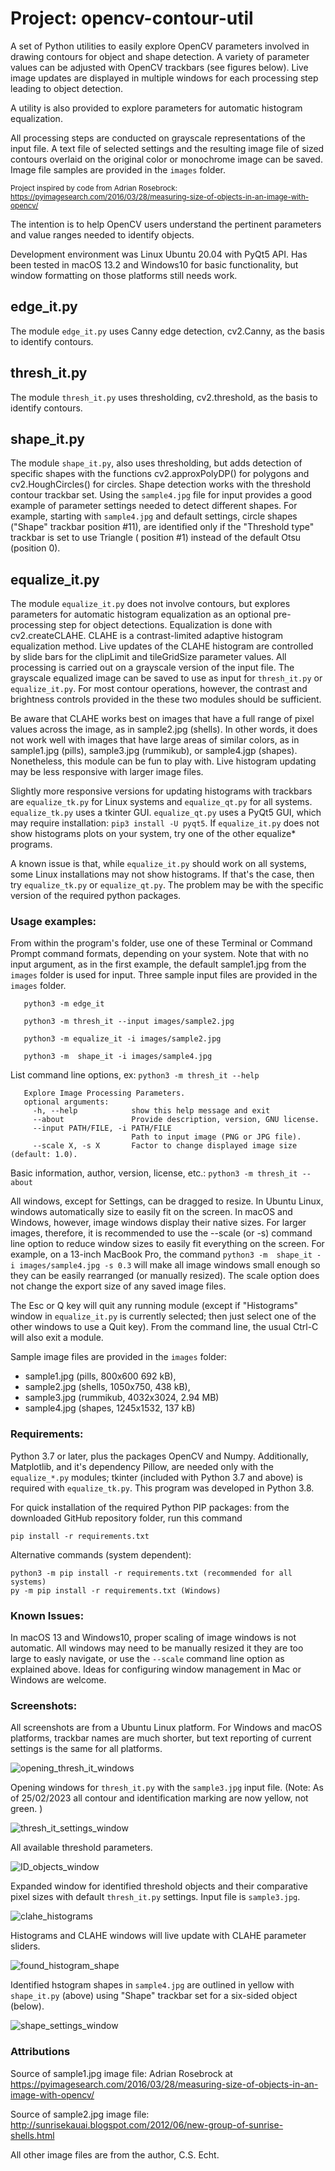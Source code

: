 # Project: opencv-contour-util
A set of Python utilities to easily explore OpenCV parameters involved in drawing contours for object and shape detection. A variety of parameter values can be adjusted with OpenCV trackbars (see figures below). Live image updates are displayed in multiple windows for each processing step leading to object detection.

A utility is also provided to explore parameters for automatic histogram equalization.

All processing steps are conducted on grayscale representations of the input file. A text file of selected settings and the resulting image file of sized contours overlaid on the original color or monochrome image can be saved. Image file samples are provided in the `images` folder.

<sub>Project inspired by code from Adrian Rosebrock:
https://pyimagesearch.com/2016/03/28/measuring-size-of-objects-in-an-image-with-opencv/
</sub>

The intention is to help OpenCV users understand the pertinent parameters and value ranges needed to identify objects.

Development environment was Linux Ubuntu 20.04 with PyQt5 API. Has been tested in macOS 13.2 and Windows10 for basic functionality, but window formatting on those platforms still needs work.

## edge_it.py
The module `edge_it.py` uses Canny edge detection, cv2.Canny, as the basis to identify contours.
## thresh_it.py
The module `thresh_it.py` uses thresholding, cv2.threshold, as the basis to identify contours.
## shape_it.py
The module `shape_it.py`, also uses thresholding, but adds detection of specific shapes with the functions cv2.approxPolyDP() for polygons and cv2.HoughCircles() for circles. Shape detection works with the threshold contour trackbar set. Using the `sample4.jpg` file for input provides a good example of parameter settings needed to detect different shapes. For example, starting with `sample4.jpg` and default settings, circle shapes ("Shape" trackbar position #11), are identified only if the "Threshold type" trackbar is set to use Triangle ( position #1) instead of the default Otsu (position 0).
## equalize_it.py
The module `equalize_it.py` does not involve contours, but explores parameters for automatic histogram equalization as an optional pre-processing step for object detections. Equalization is done with cv2.createCLAHE. CLAHE is a contrast-limited adaptive histogram equalization method. Live updates of the CLAHE histogram are controlled by slide bars for the clipLimit and tileGridSize parameter values. All processing is carried out on a grayscale version of the input file. The grayscale equalized image can be saved to use as input for `thresh_it.py` or `equalize_it.py`. For most contour operations, however, the contrast and brightness controls provided in the these two modules should be sufficient.

Be aware that CLAHE works best on images that have a full range of pixel values across the image, as in sample2.jpg (shells). In other words, it does not work well with images that have large areas of similar colors, as in sample1.jpg (pills), sample3.jpg (rummikub), or sample4.jgp (shapes). Nonetheless, this module can be fun to play with. Live histogram updating may be less responsive with larger image files.
 
Slightly more responsive versions for updating histograms with trackbars are `equalize_tk.py` for Linux systems and `equalize_qt.py` for all systems. `equalize_tk.py` uses a tkinter GUI. `equalize_qt.py` uses a PyQt5 GUI, which may require installation: `pip3 install -U pyqt5`. If `equalize_it.py` does not show histograms plots on your system, try one of the other equalize* programs. 

A known issue is that, while `equalize_it.py` should work on all systems, some Linux installations may not show histograms. If that's the case, then try `equalize_tk.py` or `equalize_qt.py`. The problem may be with the specific version of the required python packages.

### Usage examples:
From within the program's folder, use one of these Terminal or Command Prompt command formats, depending on your system. Note that with no input argument, as in the first example, the default sample1.jpg from the `images` folder is used for input. Three sample input files are provided in the `images` folder.

       python3 -m edge_it

       python3 -m thresh_it --input images/sample2.jpg

       python3 -m equalize_it -i images/sample2.jpg

       python3 -m  shape_it -i images/sample4.jpg

List command line options, ex: `python3 -m thresh_it --help`
       
       Explore Image Processing Parameters.
       optional arguments:
         -h, --help            show this help message and exit
         --about               Provide description, version, GNU license.
         --input PATH/FILE, -i PATH/FILE
                               Path to input image (PNG or JPG file).
         --scale X, -s X       Factor to change displayed image size (default: 1.0).

Basic information, author, version, license, etc.: `python3 -m thresh_it --about`

All windows, except for Settings, can be dragged to resize. In Ubuntu Linux, windows automatically size to easily fit on the screen. In macOS and Windows, however, image windows display their native sizes. For larger images, therefore, it is recommended to use the --scale (or -s) command line option to reduce window sizes to easily fit everything on the screen. For example, on a 13-inch MacBook Pro, the command `python3 -m  shape_it -i images/sample4.jpg -s 0.3` will make all image windows small enough so they can be easily rearranged (or manually resized). The scale option does not change the export size of any saved image files. 
 
The Esc or Q key will quit any running module (except if "Histograms" window in `equalize_it.py` is currently selected; then just select one of the other windows to use a Quit key). From the command line, the usual Ctrl-C will also exit a module.

Sample image files are provided in the `images` folder:
* sample1.jpg (pills, 800x600 692 kB),
* sample2.jpg (shells, 1050x750, 438 kB),
* sample3.jpg (rummikub, 4032x3024, 2.94 MB)
* sample4.jpg (shapes, 1245x1532, 137 kB)

### Requirements:
Python 3.7 or later, plus the packages OpenCV and Numpy. Additionally, Matplotlib, and it's dependency Pillow, are needed only with
the `equalize_*.py` modules; tkinter (included with Python 3.7 and above) is required with `equalize_tk.py`.
This program was developed in Python 3.8.

For quick installation of the required Python PIP packages:
from the downloaded GitHub repository folder, run this command

    pip install -r requirements.txt
Alternative commands (system dependent):

    python3 -m pip install -r requirements.txt (recommended for all systems)
    py -m pip install -r requirements.txt (Windows)

### Known Issues:
In macOS 13 and Windows10, proper scaling of image windows is not automatic. All windows may need to be manually resized it they are too large to easly navigate, or use the `--scale` command line option as explained above. Ideas for configuring window management in Mac or Windows are welcome.

### Screenshots:
All screenshots are from a Ubuntu Linux platform. For Windows and macOS platforms, trackbar names are much shorter, but text reporting of current settings is the same for all platforms.

![opening_thresh_it_windows](images/thresh_it_screenshot.png)

Opening windows for `thresh_it.py` with the `sample3.jpg` input file.
(Note: As of 25/02/2023 all contour and identification marking are now yellow, not green. )

![thresh_it_settings_window](images/settings_screenshot.png)

All available threshold parameters.

![ID_objects_window](images/objects_screenshot.png)

Expanded window for identified threshold objects and their comparative pixel sizes with default `thresh_it.py` settings. Input file is `sample3.jpg`.

![clahe_histograms](images/clahe_screenshot.png)

Histograms and CLAHE windows will live update with CLAHE parameter sliders.

![found_histogram_shape](images/found_hexagon_screenshot.png)

Identified hstogram shapes in `sample4.jpg` are outlined in yellow with `shape_it.py` (above) using "Shape" trackbar set for a six-sided object (below).

![shape_settings_window](images/shape_settings_screenshot.png)

### Attributions
Source of sample1.jpg image file:
Adrian Rosebrock at https://pyimagesearch.com/2016/03/28/measuring-size-of-objects-in-an-image-with-opencv/

Source of sample2.jpg image file:
http://sunrisekauai.blogspot.com/2012/06/new-group-of-sunrise-shells.html

All other image files are from the author, C.S. Echt.
